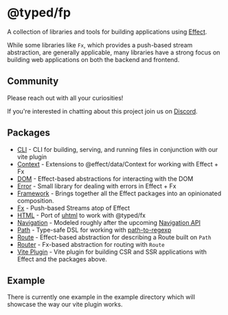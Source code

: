 # @typed/fp

A collection of libraries and tools for building applications using [Effect](https://github.com/Effect-TS).

While some libraries like `Fx`, which provides a push-based stream abstraction, are generally applicable, 
many libraries have a strong focus on building web applications on both the backend and frontend. 

## Community

Please reach out with all your curiosities!

If you're interested in chatting about this project join us on [Discord](https://discord.gg/kpPHEvkaAv).

## Packages

- [CLI](./packages/cli) - CLI for building, serving, and running files in conjunction with our vite plugin
- [Context](./packages/context) - Extensions to @effect/data/Context for working with Effect + Fx
- [DOM](./packages/dom) - Effect-based abstractions for interacting with the DOM
- [Error](./packages/error) - Small library for dealing with errors in Effect + Fx
- [Framework](./packages/framework) - Brings together all the Effect packages into an opinionated composition. 
- [Fx](./packages/fx) - Push-based Streams atop of Effect
- [HTML](./packages/html) - Port of [uhtml](https://github.com/webreflection/uhtml) to work with @typed/fx
- [Navigation](./packages/navigation) - Modeled roughly after the upcoming [Navigation API](https://developer.mozilla.org/en-US/docs/Web/API/Navigation_API)
- [Path](./packages/path) - Type-safe DSL for working with [path-to-regexp](https://github.com/pillarjs/path-to-regexp)
- [Route](./packages/route) - Effect-based abstraction for describing a Route built on `Path`
- [Router](./packages/router) - Fx-based abstraction for routing with `Route`
- [Vite Plugin](./packages/vite-plugin) - Vite plugin for building CSR and SSR applications with Effect and the packages above.

## Example

There is currently one example in the example directory which will showcase the way our vite plugin works.